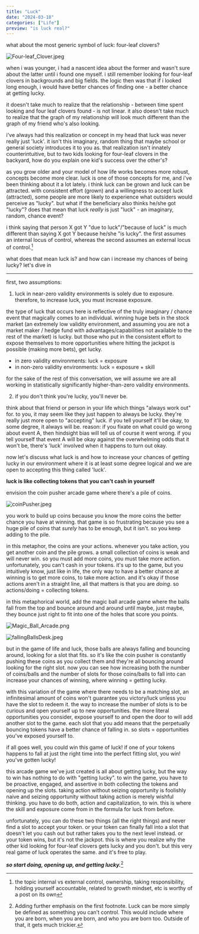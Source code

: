 ```yaml
---
title: "Luck"
date: "2024-03-18"
categories: ["Life"]
preview: "is luck real?"
---
```


what about the most generic symbol of luck: four-leaf clovers?

![Four-leaf_Clover.jpeg](/images/blog/luck/Four-leaf_Clover.jpeg)

when i was younger, i had a nascent idea about the former and wasn't sure about the latter until i found one myself. i still remember looking for four-leaf clovers in backgrounds and big fields. the logic then was that if i looked long enough, i would have better chances of finding one - a better chance at getting lucky.

it doesn't take much to realize that the relationship - between time spent looking and four leaf clovers found - is not linear. it also doesn't take much to realize that the graph of my relationship will look much different than the graph of my friend who's also looking.

i've always had this realization or concept in my head that luck was never really just 'luck'. it isn't this imaginary, random thing that maybe school or general society introduces it to you as. that realization isn't innately counterintuitive, but to two kids looking for four-leaf clovers in the backyard, how do you explain one kid's success over the other's?

as you grow older and your model of how life works becomes more robust, concepts become more clear. luck is one of those concepts for me, and i've been thinking about it a lot lately. i think luck can be grown and luck can be attracted. with consistent effort (grown) and a willingness to accept luck (attracted), some people are more likely to experience what outsiders would perceive as "lucky". but what if the beneficiary also thinks he/she got "lucky"? does that mean that luck *really* is just "luck" - an imaginary, random, chance event?

i think saying that person X got Y "due to luck"/"because of luck" is much different than saying X got Y because he/she "is lucky". the first assumes an internal locus of control, whereas the second assumes an external locus of control.[^1]

what does that mean luck is? and how can i increase my chances of being lucky? let's dive in

---

first, two assumptions:

1. luck in near-zero validity environments is solely due to exposure. therefore, to increase luck, you must increase exposure.

the type of luck that occurs here is reflective of the truly imaginary / chance event that magically comes to an individual. winning huge bets in the stock market (an extremely low validity environment, and assuming you are not a market maker / hedge fund with advantages/capabilities not available to the rest of the market) is lucky. but those who put in the consistent effort to expose themselves to more opportunities where hitting the jackpot is possible (making more bets), get lucky.

- in zero validity environments: luck = exposure
- in non-zero validity environments: luck = exposure + skill

for the sake of the rest of this conversation, we will assume we are all working in statistically significantly higher-than-zero validity environments.

2. if you don't think you're lucky, you'll never be.

think about that friend or person in your life which things "always work out" for. to you, it may seem like they just happen to always be lucky. they're really just more open to "accepting" luck. if you tell yourself it'll be okay, to some degree, it always will be. reason: if you fixate on what could go wrong about event A, then hindsight bias will tell us of course it went wrong. if you tell yourself that event A will be okay against the overwhelming odds that it won't be, there's 'luck' involved when it happens to turn out okay.

now let's discuss what luck is and how to increase your chances of getting lucky in our environment where it is at least some degree logical and we are open to accepting this thing called 'luck'.

**luck is like collecting tokens that you can't cash in yourself**

envision the coin pusher arcade game where there's a pile of coins. 

![coinPusher.jpeg](/images/blog/luck/coinPusher.jpeg)

you work to build up coins because you know the more coins the better chance you have at winning. that game is so frustrating because you see a huge pile of coins that *surely* has to be enough, but it isn't. so you keep adding to the pile.

in this metaphor, the coins are your actions. whenever you take action, you get another coin and the pile grows. a small collection of coins is weak and will never win. so you must add more coins, you must take more action. unfortunately, you can't cash in your tokens. it's up to the game, but you intuitively know, just like in life, the only way to have a better chance at winning is to get more coins, to take more action. and it's okay if those actions aren't in a straight line, all that matters is that you are *doing*. so actions/doing = collecting tokens.

in this metaphorical world, add the magic ball arcade game where the balls fall from the top and bounce around and around until maybe, just maybe, they bounce just right to fit into one of the holes that score you points.

![Magic_Ball_Arcade.png](/images/blog/luck/Magic_Ball_Arcade.png)

![fallingBallsDesk.jpeg](/images/blog/luck/fallingBallsDesk.jpeg)

but in the game of life and luck, those balls are always falling and bouncing around, looking for a slot that fits. so it's like the coin pusher is constantly pushing these coins as you collect them and they're all bouncing around looking for the right slot. now you can see how increasing both the number of coins/balls and the number of slots for those coins/balls to fall into can increase your chances of winning, where winning = getting lucky.

with this variation of the game where there needs to be a matching slot, an infinitesimal amount of coins won't guarantee you victory/luck unless you have the slot to redeem it. the way to increase the number of slots is to be curious and open yourself up to new opportunities. the more literal opportunities you consider, expose yourself to and open the door to will add another slot to the game. each slot that you add means that the perpetually bouncing tokens have a better chance of falling in. so slots = opportunities you've exposed yourself to.

if all goes well, you could win this game of luck! if one of your tokens happens to fall at just the right time into the perfect fitting slot, you win! you've gotten lucky!

this arcade game we've just created is all about getting lucky, but the way to win has nothing to do with "getting lucky". to win the game, you have to be proactive, engaged, and assertive in both collecting the tokens and opening up the slots. taking action without seizing opportunity is foolishly naive and seizing opportunity without taking action is merely wishful thinking. you have to do both, action and capitalization, to win. this is where the skill and exposure come from in the formula for luck from before.

unfortunately, you can do these two things (all the right things) and never find a slot to accept your token. or your token can finally fall into a slot that doesn't let you cash out but rather takes you to the next level instead. or your token wins, but it's not the jackpot. this is where you realize why the other kid looking for four-leaf clovers gets lucky and you don't. but this very real game of luck operates the same. and it's free to play.

***so start doing, opening up, and getting lucky.***[^note]

[^1]: the topic internal vs external control, ownership, taking responsibility, holding yourself accountable, related to growth mindset, etc is worthy of a post on its own

[^note]: Adding further emphasis on the first footnote. Luck can be more simply be defined as something you can’t control. This would include where you are born, when you are born, and who you are born too. Outside of that, it gets much trickier.

